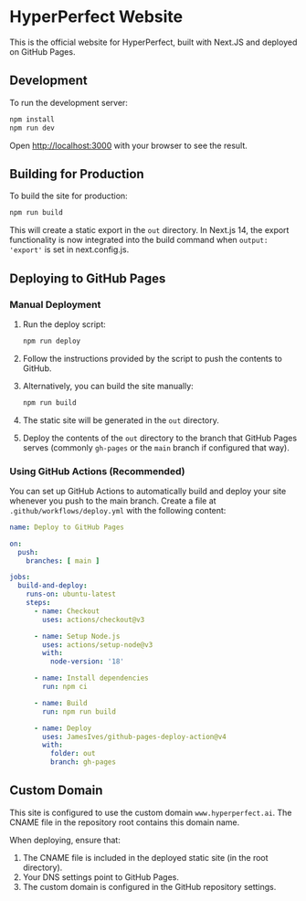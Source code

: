 # HyperPerfect Website

This is the official website for HyperPerfect, built with Next.JS and deployed on GitHub Pages.

## Development

To run the development server:

```bash
npm install
npm run dev
```

Open [http://localhost:3000](http://localhost:3000) with your browser to see the result.

## Building for Production

To build the site for production:

```bash
npm run build
```

This will create a static export in the `out` directory. In Next.js 14, the export functionality is now integrated into the build command when `output: 'export'` is set in next.config.js.

## Deploying to GitHub Pages

### Manual Deployment

1. Run the deploy script:
   ```bash
   npm run deploy
   ```

2. Follow the instructions provided by the script to push the contents to GitHub.

3. Alternatively, you can build the site manually:
   ```bash
   npm run build
   ```

4. The static site will be generated in the `out` directory.

5. Deploy the contents of the `out` directory to the branch that GitHub Pages serves (commonly `gh-pages` or the `main` branch if configured that way).

### Using GitHub Actions (Recommended)

You can set up GitHub Actions to automatically build and deploy your site whenever you push to the main branch. Create a file at `.github/workflows/deploy.yml` with the following content:

```yaml
name: Deploy to GitHub Pages

on:
  push:
    branches: [ main ]

jobs:
  build-and-deploy:
    runs-on: ubuntu-latest
    steps:
      - name: Checkout
        uses: actions/checkout@v3

      - name: Setup Node.js
        uses: actions/setup-node@v3
        with:
          node-version: '18'

      - name: Install dependencies
        run: npm ci

      - name: Build
        run: npm run build

      - name: Deploy
        uses: JamesIves/github-pages-deploy-action@v4
        with:
          folder: out
          branch: gh-pages
```

## Custom Domain

This site is configured to use the custom domain `www.hyperperfect.ai`. The CNAME file in the repository root contains this domain name.

When deploying, ensure that:

1. The CNAME file is included in the deployed static site (in the root directory).
2. Your DNS settings point to GitHub Pages.
3. The custom domain is configured in the GitHub repository settings. 
